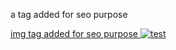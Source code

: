 a tag added for seo purpose
  <a aria-label="test" href="test.jpg" title="test" target="_blank">

img tag added for seo purpose
  <img src="test.jpg" alt="test" class="img_1" loading="lazy">
